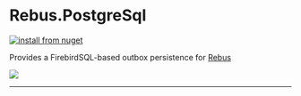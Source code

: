 # Rebus.PostgreSql

[![install from nuget](https://img.shields.io/nuget/v/Rebus.Firebird.svg?style=flat-square)](https://www.nuget.org/packages/Rebus.Firebird)

Provides a FirebirdSQL-based outbox persistence for [Rebus](https://github.com/rebus-org/Rebus) 


![](https://raw.githubusercontent.com/rebus-org/Rebus/master/artwork/little_rebusbus2_copy-200x200.png)

---


